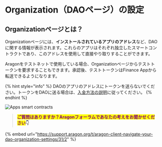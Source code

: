 # Organization（DAOページ）の設定

## Organizationページとは？

Organizationページには、**インストールされているアプリのアドレス**など、DAOに関する情報が表示されます。これらのアプリはそれぞれ独立したスマートコントラクトであり、このアドレスを使用して直接やり取りすることができます。

Aragonをテストネットで使用している場合、Organizationページからテストトークンを要求することもできます。承認後、テストトークンはFinance Appから転送できるようになります。

{% hint style="info" %}
DAOのアプリのアドレスにトークンを送らないでください。トークンをDAOに送る場合は、[入金方法の説明](../what-are-apps/finance-app.md)に従ってください。
{% endhint %}

![Apps smart contracts](https://d33v4339jhl8k0.cloudfront.net/docs/assets/5c98a4fe0428633d2cf3fcf7/images/5d8a6c8804286364bc8f8165/file-8w15BGoHek.png)

> <mark style="color:purple;">**ご質問はありますか？Aragonフォーラムであなたの考えをお聞かせください**</mark>**👇**

{% embed url="https://support.aragon.org/t/aragon-client-navigate-your-dao-organization-settings/31/2" %}
